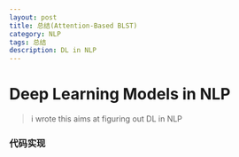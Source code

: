 ```yaml
---
layout: post
title: 总结(Attention-Based BLST)
category: NLP
tags: 总结
description: DL in NLP
---
```

# Deep Learning Models in NLP

>i wrote this aims at figuring out DL in NLP


### 代码实现


